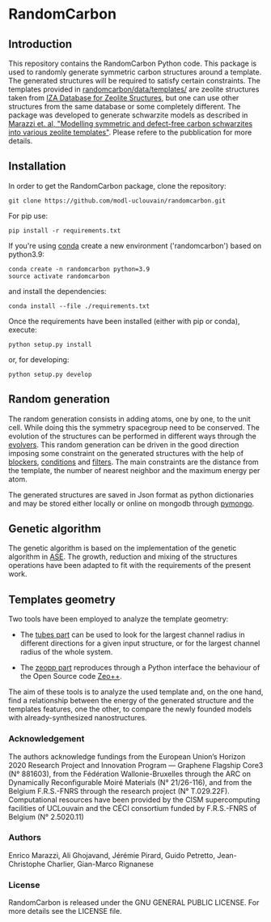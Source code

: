 # RandomCarbon

## Introduction

This repository contains the RandomCarbon Python code. This package is used to randomly generate symmetric carbon structures around a template. The generated structures will be required to satisfy certain constraints. The templates provided in [randomcarbon/data/templates/](randomcarbon/data/templates/) are zeolite structures taken from [IZA Database for Zeolite Sructures](https://www.iza-structures.org/databases/), but one can use other structures from the same database or some completely different. The package was developed to generate schwarzite models as described in [Marazzi et. al, "Modelling symmetric and defect-free carbon schwarzites into various zeolite templates"](URL). Please refere to the pubblication for more details.

## Installation

In order to get the RandomCarbon package, clone the repository:

```
git clone https://github.com/modl-uclouvain/randomcarbon.git
```
For pip use:
```
pip install -r requirements.txt
```

If you're using [conda](https://conda.io/en/latest/) create a new environment ('randomcarbon') based on python3.9:

```
conda create -n randomcarbon python=3.9
source activate randomcarbon
```

and install the dependencies:

```
conda install --file ./requirements.txt
```

Once the requirements have been installed (either with pip or conda), execute:
```
python setup.py install
```

or, for developing:
```
python setup.py develop
```

## Random generation

The random generation consists in adding atoms, one by one, to the unit cell. While doing this the symmetry spacegroup need to be conserved. The evolution of the structures can be performed in different ways through the [evolvers](randomcarbon/evolution/evolvers/). This random generation can be driven in the good direction imposing some constraint on the generated structures with the help of [blockers](randomcarbon/evolution/blockers), [conditions](randomcarbon/evolution/conditions) and [filters](randomcarbon/evolution/filters). The main constraints are the distance from the template, the number of nearest neighbor and the maximum energy per atom.

The generated structures are saved in Json format as python dictionaries and may be stored either locally or online on mongodb through [pymongo](https://pymongo.readthedocs.io/en/stable/).

## Genetic algorithm

The genetic algorithm is based on the implementation of the genetic algorithm in [ASE](https://wiki.fysik.dtu.dk/ase/ase/ga/ga.html). The growth, reduction and mixing of the structures operations have been adapted to fit with the requirements of the present work. 

## Templates geometry

Two tools have been employed to analyze the template geometry:

 - The [tubes part](randomcarbon/tubes/search.py) can be used to look for the largest channel radius in different directions for a given input structure, or for the largest channel radius of the whole system.

 - The [zeopp part](randomcarbon/zeopp/zeopp.py) reproduces through a Python interface the behaviour of the Open Source code [Zeo++](http://www.zeoplusplus.org/).

The aim of these tools is to analyze the used template and, on the one hand, find a relationship between the energy of the generated structure and the templates features, one the other, to compare the newly founded models with already-synthesized nanostructures.


### Acknowledgement

The authors acknowledge fundings from the European Union’s Horizon 2020 Research Project and Innovation Program — Graphene Flagship Core3 (N° 881603), from the Fédération Wallonie-Bruxelles through the ARC on Dynamically Reconfigurable Moiré Materials (N° 21/26-116), and from the Belgium F.R.S.-FNRS through the research project (N° T.029.22F). Computational resources have been provided by the CISM supercomputing facilities of UCLouvain and the CÉCI consortium funded by F.R.S.-FNRS of Belgium (N° 2.5020.11)


### Authors

Enrico Marazzi, Ali Ghojavand, Jérémie Pirard, Guido Petretto, Jean-Christophe Charlier, Gian-Marco Rignanese

### License

RandomCarbon is released under the GNU GENERAL PUBLIC LICENSE. For more details see the LICENSE file.
